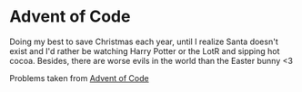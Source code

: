 # Advent of Code

Doing my best to save Christmas each year, until I realize Santa doesn't exist and I'd rather be 
watching Harry Potter or the LotR and sipping hot cocoa. Besides, there are worse evils in the 
world than the Easter bunny <3 

Problems taken from [Advent of Code](http://adventofcode.com/) 
